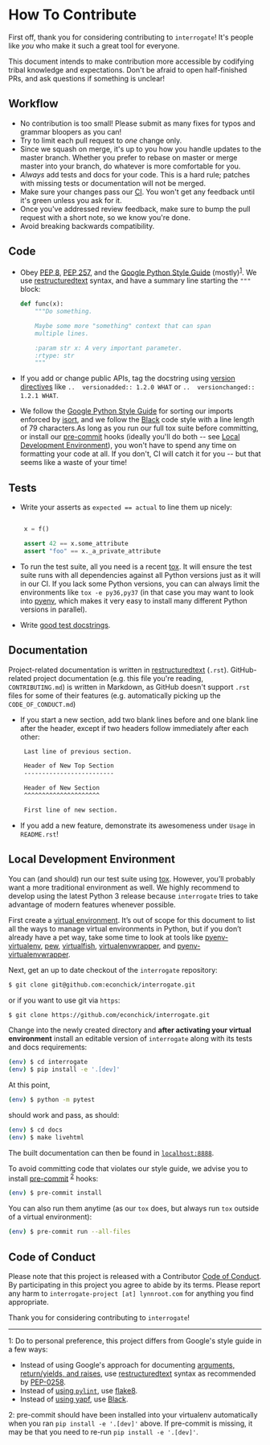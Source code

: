 # How To Contribute

First off, thank you for considering contributing to ``interrogate``! It's people like _you_ who make it such a great tool for everyone.

This document intends to make contribution more accessible by codifying tribal knowledge and expectations. Don't be afraid to open half-finished PRs, and ask questions if something is unclear!

## Workflow

* No contribution is too small! Please submit as many fixes for typos and grammar bloopers as you can!
* Try to limit each pull request to _one_ change only.
* Since we squash on merge, it's up to you how you handle updates to the master branch. Whether you prefer to rebase on master or merge master into your branch, do whatever is more comfortable for you.
* _Always_ add tests and docs for your code. This is a hard rule; patches with missing tests or documentation will not be merged.
* Make sure your changes pass our [CI](https://github.com/econchick/interrogate/actions?query=workflow%3ACI). You won't get any feedback until it's green unless you ask for it.
* Once you've addressed review feedback, make sure to bump the pull request with a short note, so we know you're done.
* Avoid breaking backwards compatibility.

## Code

* Obey [PEP 8](https://www.python.org/dev/peps/pep-0008/), [PEP 257](https://www.python.org/dev/peps/pep-0257/), and the [Google Python Style Guide](http://google.github.io/styleguide/pyguide.html) (mostly)<sup>[1](#footnote-1)</sup>.  We use [restructuredtext](https://docutils.sourceforge.io/rst.html) syntax, and have a summary line starting the `"""` block:

    ```python
    def func(x):
        """Do something.

        Maybe some more "something" context that can span
        multiple lines.

        :param str x: A very important parameter.
        :rtype: str
        """
    ```
* If you add or change public APIs, tag the docstring using [version directives](http://www.sphinx-doc.org/en/stable/markup/para.html#directive-versionadded) like `..  versionadded:: 1.2.0 WHAT` or `..  versionchanged:: 1.2.1 WHAT`.
* We follow the [Google Python Style Guide](http://google.github.io/styleguide/pyguide.html) for sorting our imports enforced by [isort](https://github.com/timothycrosley/isort), and we follow the [Black](https://github.com/psf/black) code style with a line length of 79 characters.As long as you run our full tox suite before committing, or install our [pre-commit](https://pre-commit.com/) hooks (ideally you'll do both -- see [Local Development Environment](#local-development-environment)), you won't have to spend any time on formatting your code at all. If you don't, CI will catch it for you -- but that seems like a waste of your time!


## Tests

* Write your asserts as `expected == actual` to line them up nicely:

    ```python

     x = f()

     assert 42 == x.some_attribute
     assert "foo" == x._a_private_attribute
    ```

* To run the test suite, all you need is a recent [tox](https://tox.readthedocs.io/). It will ensure the test suite runs with all dependencies against all Python versions just as it will in our CI. If you lack some Python versions, you can can always limit the environments like ``tox -e py36,py37`` (in that case you may want to look into [pyenv](https://github.com/pyenv/pyenv), which makes it very easy to install many different Python versions in parallel).
* Write [good test docstrings](https://jml.io/pages/test-docstrings.html).

## Documentation

Project-related documentation is written in [restructuredtext](https://docutils.sourceforge.io/rst.html) (`.rst`). GitHub-related project documentation (e.g. this file you're reading, `CONTRIBUTING.md`) is written in Markdown, as GitHub doesn't support `.rst` files for some of their features (e.g. automatically picking up the `CODE_OF_CONDUCT.md`)

* If you start a new section, add two blank lines before and one blank line after the header, except if two headers follow immediately after each other:

    ```rst
     Last line of previous section.

     Header of New Top Section
     -------------------------

     Header of New Section
     ^^^^^^^^^^^^^^^^^^^^^

     First line of new section.
     ```

* If you add a new feature, demonstrate its awesomeness under `Usage` in `README.rst`!

## Local Development Environment

You can (and should) run our test suite using [tox](https://tox.readthedocs.io/). However, you’ll probably want a more traditional environment as well. We highly recommend to develop using the latest Python 3 release because `interrogate` tries to take advantage of modern features whenever possible.

First create a [virtual environment](https://virtualenv.pypa.io/). It’s out of scope for this document to list all the ways to manage virtual environments in Python, but if you don’t already have a pet way, take some time to look at tools like [pyenv-virtualenv](https://github.com/pyenv/pyenv-virtualenv), [pew](https://github.com/berdario/pew), [virtualfish](https://virtualfish.readthedocs.io/), [virtualenvwrapper](https://virtualenvwrapper.readthedocs.io/), and [pyenv-virtualenvwrapper](https://github.com/pyenv/pyenv-virtualenvwrapper).

Next, get an up to date checkout of the `interrogate` repository:

```sh
$ git clone git@github.com:econchick/interrogate.git
```

or if you want to use git via `https`:

```sh
$ git clone https://github.com/econchick/interrogate.git
```

Change into the newly created directory and **after activating your virtual environment** install an editable version of `interrogate` along with its tests and docs requirements:

```sh
(env) $ cd interrogate
(env) $ pip install -e '.[dev]'
```

At this point,

```sh
(env) $ python -m pytest
```

should work and pass, as should:

```sh
(env) $ cd docs
(env) $ make livehtml
```

The built documentation can then be found in [`localhost:8888`](http://localhost:8888).

To avoid committing code that violates our style guide, we advise you to install [pre-commit](https://pre-commit.com/) <sup>[2](#footnote-2)</sup> hooks:

```sh
(env) $ pre-commit install
```

You can also run them anytime (as our `tox` does, but always run `tox` outside of a virtual environment):

```sh
(env) $ pre-commit run --all-files
```

## Code of Conduct

Please note that this project is released with a Contributor [Code of Conduct](https://github.com/econchick/interrogate/blob/master/CODE_OF_CONDUCT.md). By participating in this project you agree to abide by its terms. Please report any harm to `interrogate-project [at] lynnroot.com` for anything you find appropriate.

Thank you for considering contributing to `interrogate`!

---

<a name="footnote-1">1</a>: Do to personal preference, this project differs from Google's style guide in a few ways:
* Instead of using Google's approach for documenting [arguments, return/yields, and raises](http://google.github.io/styleguide/pyguide.html#383-functions-and-methods), use [restructuredtext](https://docutils.sourceforge.io/rst.html) syntax as recommended by [PEP-0258](https://www.python.org/dev/peps/pep-0258/).
* Instead of [using `pylint`](http://google.github.io/styleguide/pyguide.html#21-lint), use [flake8](https://flake8.pycqa.org/en/latest/).
* Instead of [using yapf](http://google.github.io/styleguide/pyguide.html#1-background), use [Black](https://github.com/psf/black).

<a name="footnote-2">2</a>: pre-commit should have been installed into your virtualenv automatically when you ran `pip install -e '.[dev]'` above. If pre-commit is missing, it may be that you need to re-run `pip install -e '.[dev]'`.
